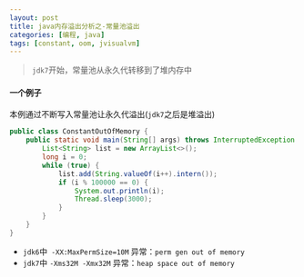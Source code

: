```yaml
---
layout: post
title: java内存溢出分析之-常量池溢出
categories: [编程, java]
tags: [constant, oom, jvisualvm]
---
```


> `jdk7`开始，常量池从永久代转移到了堆内存中

#### 一个例子

本例通过不断写入常量池让永久代溢出(`jdk7`之后是堆溢出)
```java
public class ConstantOutOfMemory {
    public static void main(String[] args) throws InterruptedException {
        List<String> list = new ArrayList<>();
        long i = 0;
        while (true) {
            list.add(String.valueOf(i++).intern());
            if (i % 100000 == 0) {
                System.out.println(i);
                Thread.sleep(3000);
            }
        }
    }
}
```

* `jdk6`中` -XX:MaxPermSize=10M` 异常：`perm gen out of memory`
* `jdk7`中 `-Xms32M -Xmx32M` 异常：`heap space out of memory`